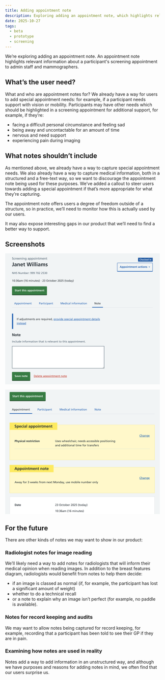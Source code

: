 ```yaml
---
title: Adding appointment note
description: Exploring adding an appointment note, which highlights relevant information about the appointment to admin staff and mammographers
date: 2025-10-27
tags:
  - beta
  - prototype
  - screening
---
```


We’re exploring adding an appointment note. An appointment note highlights relevant information about a participant's screening appointment to admin staff and mammographers.

## What’s the user need?

What and who are appointment notes for? We already have a way for users to add special appointment needs: for example, if a participant needs support with vision or mobility. Participants may have other needs which should be highlighted in a screening appointment for additional support, for example, if they’re: 


* facing a difficult personal circumstance and feeling sad
* being away and uncontactable for an amount of time
* nervous and need support 
* experiencing pain during imaging 

## What notes shouldn’t include 

As mentioned above, we already have a way to capture special appointment needs. We also already have a way to capture medical information, both in a structured and a free-text way, so we want to discourage the appointment note being used for these purposes. We’ve added a callout to steer users towards adding a special appointment if that’s more appropriate for what they’re capturing. 

The appointment note offers users a degree of freedom outside of a structure, so in practice, we’ll need to monitor how this is actually used by our users. 

It may also expose interesting gaps in our product that we’ll need to find a better way to support. 

## Screenshots
![Screenshot showing the note tab selected, with a text-area input for the user to add a note to the appointment](appointment-note-1.png)

![Screenshot showing special appointment warning callout, with appointment note warning callout underneath it. The appointment note says: away for 3 weeks from next Monday, use mobile number only. ](appointment-note-2.png)

## For the future 

There are other kinds of notes we may want to show in our product: 

### Radiologist notes for image reading

We’ll likely need a way to add notes for radiologists that will inform their medical opinion when reading images. In addition to the breast features diagram, radiologists would benefit from notes to help them decide:

*  if an image is classed as normal (if, for example, the participant has lost a significant amount of weight)
* whether to do a technical recall
* or a note to explain why an image isn’t perfect (for example, no paddle is available). 


### Notes for record keeping and audits
We may want to allow notes being captured for record keeping, for example, recording that a participant has been told to see their GP if they are in pain. 

### Examining how notes are used in reality

Notes add a way to add information in an unstructured way, and although we have purposes and reasons for adding notes in mind, we often find that our users surprise us. 
